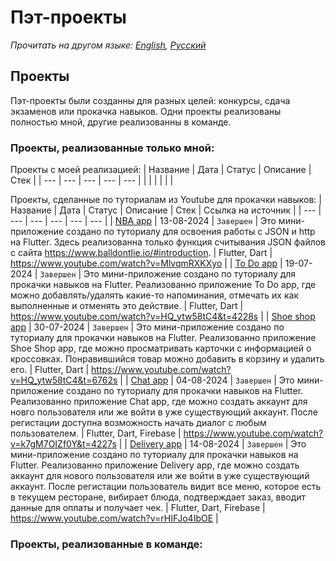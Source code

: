 # Пэт-проекты
_Прочитать на другом языке: [English](README.md), [Русский](README.ru.md)_
## Проекты
Пэт-проекты были созданны для разных целей: конкурсы, сдача экзаменов или прокачка навыков.
Одни проекты реализованы полностью мной, другие реализованны в команде.
### Проекты, реализованные только мной:
Проекты с моей реализацией:
| Название | Дата | Статус | Описание | Стек |
| --- | --- | --- | --- | --- |
| | | | | |

Проекты, сделанные по туториалам из Youtube для прокачки навыков:
| Название | Дата | Статус | Описание | Стек | Ссылка на источник |
| --- | --- | --- | --- | --- | --- |
| [NBA app](https://github.com/karishka1222/NBA-app-Pet-project-on-Flutter) | 13-08-2024 | `Завершен` | Это мини-приложение создано по туториалу для освоения работы с JSON и http на Flutter. Здесь реализованна только функция считывания JSON файлов с сайта https://www.balldontlie.io/#introduction. | Flutter, Dart | https://www.youtube.com/watch?v=MlvqmRXKXyo |
| [To Do app](https://github.com/karishka1222/To-Do-App-Pet-project-on-Flutter) | 19-07-2024 | `Завершен` | Это мини-приложение создано по туториалу для прокачки навыков на Flutter. Реализованно приложение To Do app, где можно добавлять/удалять какие-то напоминания, отмечать их как выполненные и отменять это действие. | Flutter, Dart | https://www.youtube.com/watch?v=HQ_ytw58tC4&t=4228s |
| [Shoe shop app](https://github.com/karishka1222/Shoe-shop-app-Pet-project-on-Flutter) | 30-07-2024 | `Завершен` | Это мини-приложение создано по туториалу для прокачки навыков на Flutter. Реализованно приложение Shoe Shop app, где можно просматривать карточки с информацией о кроссовках. Понравившийся товар можно добавить в корзину и удалить его. | Flutter, Dart | https://www.youtube.com/watch?v=HQ_ytw58tC4&t=6762s |
| [Chat app](https://github.com/karishka1222/Chat-app-Pet-project-on-Flutter) | 04-08-2024 | `Завершен` | Это мини-приложение создано по туториалу для прокачки навыков на Flutter. Реализованно приложение Chat app, гдe можно создать аккаунт для новго пользователя или же войти в уже существующий аккаунт. После регистации доступна возможность начать диалог с любым пользователем. | Flutter, Dart, Firebase | https://www.youtube.com/watch?v=k7gM7OIZf0Y&t=4227s |
| [Delivery app](https://github.com/karishka1222/Delivery-app-Pet-project-on-Flutter/tree/main) | 14-08-2024 | `Завершен` | Это мини-приложение создано по туториалу для прокачки навыков на Flutter. Реализованно приложение Delivery app, гдe можно создать аккаунт для нового пользователя или же войти в уже существующий аккаунт. После регистации пользователь видит все меню, которое есть в текущем ресторане, вибирает блюда, подтверждает заказ, вводит данные для оплаты и получает чек. | Flutter, Dart, Firebase | https://www.youtube.com/watch?v=rHIFJo4IbOE |
### Проекты, реализованные в команде:
